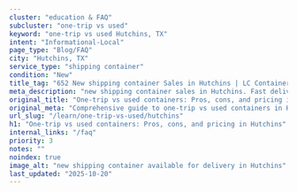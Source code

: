 ```yaml
---
cluster: "education & FAQ"
subcluster: "one-trip vs used"
keyword: "one-trip vs used Hutchins, TX"
intent: "Informational-Local"
page_type: "Blog/FAQ"
city: "Hutchins, TX"
service_type: "shipping container"
condition: "New"
title_tag: "652 New shipping container Sales in Hutchins | LC Container"
meta_description: "new shipping container sales in Hutchins. Fast delivery, competitive pricing. Serving one trip vs used area. Quote ID: BYM. Call (214) 524-4168 for your free quote today."
original_title: "One-trip vs used containers: Pros, cons, and pricing in Hutchins | LC Container"
original_meta: "Comprehensive guide to one-trip vs used containers in Hutchins. Local since 2003. Call (214) 524-4168 for quotes."
url_slug: "/learn/one-trip-vs-used/hutchins"
h1: "One-trip vs used containers: Pros, cons, and pricing in Hutchins"
internal_links: "/faq"
priority: 3
notes: ""
noindex: true
image_alt: "new shipping container available for delivery in Hutchins"
last_updated: "2025-10-20"
---
```


<!-- TODO: Add unique city/inventory copy, images, and internal links here. -->
